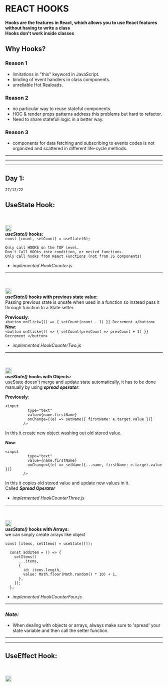 # **REACT HOOKS**

**Hooks are the features in React, which allows you to use React features without having to write a class**<br>
**Hooks don't work inside classes**

## **Why Hooks?**

### **Reason 1**

- limitations in "this" keyword in JavaScript.
- binding of event handlers in class components.
- unreliable Hot Realoads.

### **Reason 2**

- no particular way to reuse stateful components.
- HOC & render props patterns address this problems but hard to refactor.
- Need to share statefull logic in a better way.

### **Reason 3**

- components for data fetching and subscribing to events codes is not organized and scattered in different life-cycle methods.

---

---

---

## **Day 1**:

`27/12/22`

## **UseState Hook:**

<br><br>
<img src="https://media0.giphy.com/media/13VLdHIQRb8zQc/giphy.gif?cid=790b761139649fcbebc663ec138bf6268a255990c913eb92&rid=giphy.gif&ct=g" alt="1" width="20">
<br>
**_useState()_ hooks:**<br>
`const [count, setCount] = useState(0);`<br>

    Only call HOOKS on the TOP level.
    Don't Call HOOks into condition, or nested functions.
    Only call hooks from React Functions (not from JS components)

- _implemented HookCounter.js_

---

<br><br>
<img src="https://media3.giphy.com/media/pKt7w9ILVOdWw/giphy.gif?cid=ecf05e47aswk6vvvvu7kccxkwfqmiw1pgzp20s6iaii56xhf&rid=giphy.gif&ct=g" alt="2" width="20">
<br>
**_useState()_ hooks with previous state value:**<br>
Passing previous state is unsafe when used in a function so instead pass it through function to a State setter.<br>

**Previously**:<br>
`<button onClick={() => { setCount(count - 1) }} Decrement </button>`<br>
**Now**:<br>
`<button onClick={() => { setCount(prevCount => prevCount + 1) }} Decrement </button>`

- _implemented HookCounterTwo.js_

---

<br><br>
<img src="https://media0.giphy.com/media/d7id4BY2NQnJe/giphy.gif?cid=790b7611b2b74ce0fcd0b69e3535031c98aefae80a8021c0&rid=giphy.gif&ct=g" alt="3" width="20">
<br>
**_useState()_ hooks with Objects:**<br>
useState doesn't merge and update state automatically, it has to be done manually by using **_spread operator_**.

**Previously**:<br>

```
<input
          type="text"
          value={name.firstName}
          onChange={(e) => setName({ firstName: e.target.value })}
        />
```

In this it create new object washing out old stored value.

**Now**:<br>

```
<input
          type="text"
          value={name.firstName}
          onChange={(e) => setName({...name, firstName: e.target.value })}
        />
```

In this it copies old stored value and update new values in it.<br>
Called **_Spread Operator_**

- _implemented HookCounterThree.js_

---

<br><br>
<img src="https://media0.giphy.com/media/U7oYLyQqXM9sA/giphy.gif?cid=790b7611aad068ac5a2ce8c480a00e16daad98909dd1a1df&rid=giphy.gif&ct=g" alt="4" width="20">
<br>
**_useState()_ hooks with Arrays:**<br>
we can simply create arrays like object

```
const [items, setItems] = useState([]);

  const addItem = () => {
    setItems([
      ...items,
      {
        id: items.length,
        value: Math.floor(Math.random() * 10) + 1,
      },
    ]);
  };
```

- _implemented HookCounterFour.js_

---

### **_Note:_**

- When dealing with objects or arrays, always make sure to 'spread' your state variable and then call the setter function.

---

---

## **UseEffect Hook:**

<br><br>
<img src="https://media0.giphy.com/media/13VLdHIQRb8zQc/giphy.gif?cid=790b761139649fcbebc663ec138bf6268a255990c913eb92&rid=giphy.gif&ct=g" alt="1" width="20">
<br>
